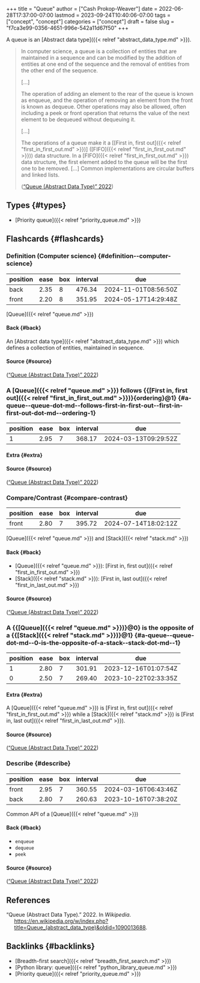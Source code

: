 +++
title = "Queue"
author = ["Cash Prokop-Weaver"]
date = 2022-06-28T17:37:00-07:00
lastmod = 2023-09-24T10:40:06-07:00
tags = ["concept", "concept"]
categories = ["concept"]
draft = false
slug = "f7ca3e99-0356-4651-996e-542a11d67f50"
+++

A queue is an [Abstract data type]({{< relref "abstract_data_type.md" >}}).

> In computer science, a queue is a collection of entities that are maintained in a sequence and can be modified by the addition of entities at one end of the sequence and the removal of entities from the other end of the sequence.
>
> [...]
>
> The operation of adding an element to the rear of the queue is known as enqueue, and the operation of removing an element from the front is known as dequeue. Other operations may also be allowed, often including a peek or front operation that returns the value of the next element to be dequeued without dequeuing it.
>
> [...]
>
> The operations of a queue make it a [[First in, first out]({{< relref "first_in_first_out.md" >}})] ([FIFO]({{< relref "first_in_first_out.md" >}})) data structure. In a [FIFO]({{< relref "first_in_first_out.md" >}}) data structure, the first element added to the queue will be the first one to be removed. [...] Common implementations are circular buffers and linked lists.
>
> (<a href="#citeproc_bib_item_1">“Queue (Abstract Data Type)” 2022</a>)


## Types {#types}

-   [Priority queue]({{< relref "priority_queue.md" >}})


## Flashcards {#flashcards}


### Definition (Computer science) {#definition--computer-science}

| position | ease | box | interval | due                  |
|----------|------|-----|----------|----------------------|
| back     | 2.35 | 8   | 476.34   | 2024-11-01T08:56:50Z |
| front    | 2.20 | 8   | 351.95   | 2024-05-17T14:29:48Z |

[Queue]({{< relref "queue.md" >}})


#### Back {#back}

An [Abstract data type]({{< relref "abstract_data_type.md" >}}) which defines a collection of entities, maintained in sequence.


#### Source {#source}

(<a href="#citeproc_bib_item_1">“Queue (Abstract Data Type)” 2022</a>)


### A [Queue]({{< relref "queue.md" >}}) follows {{[First in, first out]({{< relref "first_in_first_out.md" >}})}{ordering}@1} {#a-queue--queue-dot-md--follows-first-in-first-out--first-in-first-out-dot-md--ordering-1}

| position | ease | box | interval | due                  |
|----------|------|-----|----------|----------------------|
| 1        | 2.95 | 7   | 368.17   | 2024-03-13T09:29:52Z |


#### Extra {#extra}


#### Source {#source}

(<a href="#citeproc_bib_item_1">“Queue (Abstract Data Type)” 2022</a>)


### Compare/Contrast {#compare-contrast}

| position | ease | box | interval | due                  |
|----------|------|-----|----------|----------------------|
| front    | 2.80 | 7   | 395.72   | 2024-07-14T18:02:12Z |

[Queue]({{< relref "queue.md" >}}) and [Stack]({{< relref "stack.md" >}})


#### Back {#back}

-   [Queue]({{< relref "queue.md" >}}): [First in, first out]({{< relref "first_in_first_out.md" >}})
-   [Stack]({{< relref "stack.md" >}}): [First in, last out]({{< relref "first_in_last_out.md" >}})


#### Source {#source}

(<a href="#citeproc_bib_item_1">“Queue (Abstract Data Type)” 2022</a>)


### A {{[Queue]({{< relref "queue.md" >}})}@0} is the opposite of a {{[Stack]({{< relref "stack.md" >}})}@1} {#a-queue--queue-dot-md--0-is-the-opposite-of-a-stack--stack-dot-md--1}

| position | ease | box | interval | due                  |
|----------|------|-----|----------|----------------------|
| 1        | 2.80 | 7   | 301.91   | 2023-12-16T01:07:54Z |
| 0        | 2.50 | 7   | 269.40   | 2023-10-22T02:33:35Z |


#### Extra {#extra}

A [Queue]({{< relref "queue.md" >}}) is [First in, first out]({{< relref "first_in_first_out.md" >}}) while a [Stack]({{< relref "stack.md" >}}) is [First in, last out]({{< relref "first_in_last_out.md" >}}).


#### Source {#source}

(<a href="#citeproc_bib_item_1">“Queue (Abstract Data Type)” 2022</a>)


### Describe {#describe}

| position | ease | box | interval | due                  |
|----------|------|-----|----------|----------------------|
| front    | 2.95 | 7   | 360.55   | 2024-03-16T06:43:46Z |
| back     | 2.80 | 7   | 260.63   | 2023-10-16T07:38:20Z |

Common API of a [Queue]({{< relref "queue.md" >}})


#### Back {#back}

-   `enqueue`
-   `dequeue`
-   `peek`


#### Source {#source}

(<a href="#citeproc_bib_item_1">“Queue (Abstract Data Type)” 2022</a>)

## References

<style>.csl-entry{text-indent: -1.5em; margin-left: 1.5em;}</style><div class="csl-bib-body">
  <div class="csl-entry"><a id="citeproc_bib_item_1"></a>“Queue (Abstract Data Type).” 2022. In <i>Wikipedia</i>. <a href="https://en.wikipedia.org/w/index.php?title=Queue_(abstract_data_type)&oldid=1090013688">https://en.wikipedia.org/w/index.php?title=Queue_(abstract_data_type)&#38;oldid=1090013688</a>.</div>
</div>


## Backlinks {#backlinks}

-   [Breadth-first search]({{< relref "breadth_first_search.md" >}})
-   [Python library: queue]({{< relref "python_library_queue.md" >}})
-   [Priority queue]({{< relref "priority_queue.md" >}})
